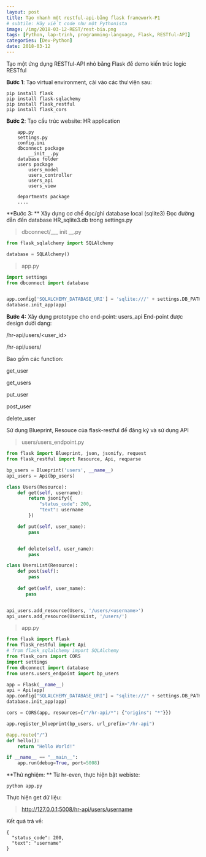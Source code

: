 ```yaml
---
layout: post
title: Tạo nhanh một restful-api-bằng flask framework-P1
# subtile: Hãy viết code như một Pythonista
image: /img/2018-03-12-REST/rest-bia.png
tags: [Python, lap-trinh, programming-language, Flask, RESTful-API]
categories: [Dev-Python]
date: 2018-03-12
---
```


Tạo một ứng dụng RESTful-API nhỏ bằng Flask để demo kiến trúc logic RESTful

**Bước 1**: Tạo virtual environment, cài vào các thư viện sau:
```
pip install flask
pip install flask-sqlachemy
pip install flask_restful
pip install flask_cors
```

**Bước 2**: Tạo cấu trúc website:
HR application
```
    app.py
    settings.py
    config.ini
    dbconnect package
        __init__.py
    database folder
    users package
        users_model
        users_controller
        users_api
        users_view

    departments package
    ....
```

**Bước 3: ** Xây dựng cơ chế đọc/ghi database local (sqlite3)
Đọc đường dẫn đến database HR_sqlite3.db trong settings.py

>dbconnect/___ init __.py
```Python
from flask_sqlalchemy import SQLAlchemy

database = SQLAlchemy()

```

>app.py
```Python
import settings
from dbconnect import database


app.config['SQLALCHEMY_DATABASE_URI'] = 'sqlite:///' + settings.DB_PATH
database.init_app(app)

```

**Bước 4:** Xây dựng prototype cho end-point: users_api
End-point được design dưới dạng:

/hr-api/users/<user_id>

/hr-api/users/

Bao gồm các function:

get_user

get_users

put_user

post_user

delete_user

Sử dụng Blueprint, Resouce của flask-restful để đăng ký và sử dụng API

>users/users_endpoint.py

```Python
from flask import Blueprint, json, jsonify, request
from flask_restful import Resource, Api, reqparse

bp_users = Blueprint('users', __name__)
api_users = Api(bp_users)

class Users(Resource):
    def get(self, username):
        return jsonify({
            "status_code": 200,
            "text": username
        })

    def put(self, user_name):
        pass


    def delete(self, user_name):
        pass

class UsersList(Resource):
    def post(self):
        pass
    
    def get(self, user_name):
       pass


api_users.add_resource(Users, '/users/<username>')
api_users.add_resource(UsersList, '/users/')
```

>app.py

```Python
from flask import Flask
from flask_restful import Api
# from flask_sqlalchemy import SQLAlchemy
from flask_cors import CORS
import settings
from dbconnect import database
from users.users_endpoint import bp_users

app = Flask(__name__)
api = Api(app)
app.config["SQLALCHEMY_DATABASE_URI"] = "sqlite:///" + settings.DB_PATH
database.init_app(app)

cors = CORS(app, resources={r"/hr-api/*": {"origins": "*"}})

app.register_blueprint(bp_users, url_prefix="/hr-api")

@app.route("/")
def hello():
    return "Hello World!"

if __name__ == "__main__":
    app.run(debug=True, port=5008)


```

**Thử nghiệm: **
Từ hr-even, thực hiện bật webiste:
```
python app.py
```

Thực hiện get dữ liệu: 
>http://127.0.0.1:5008/hr-api/users/username

Kết quả trả về:

```
{
  "status_code": 200, 
  "text": "username"
}
```
